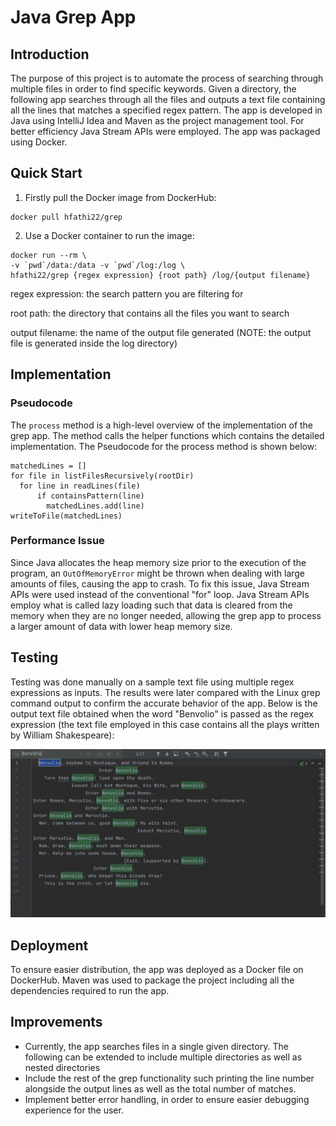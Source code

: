 # Java Grep App

## Introduction
The purpose of this project is to automate the process of searching through multiple files in order to find
specific keywords. Given a directory, the following app searches through all the files and outputs a text file
containing all the lines that matches a specified regex pattern. The app is developed in Java using IntelliJ Idea
and Maven as the project management tool. For better efficiency Java Stream APIs were employed. The app
was packaged using Docker.

## Quick Start
1. Firstly pull the Docker image from DockerHub:
```
docker pull hfathi22/grep
```

2. Use a Docker container to run the image:
```
docker run --rm \
-v `pwd`/data:/data -v `pwd`/log:/log \
hfathi22/grep {regex expression} {root path} /log/{output filename}
```
regex expression: the search pattern you are filtering for

root path: the directory that contains all the files you want to search

output filename: the name of the output file generated (NOTE: the output file is generated inside the 
log directory)

## Implementation
### Pseudocode
The `process` method is a high-level overview of the implementation of the grep app. The method calls
the helper functions which contains the detailed implementation. The Pseudocode for the process method
is shown below:
```
matchedLines = []
for file in listFilesRecursively(rootDir)
  for line in readLines(file)
      if containsPattern(line)
        matchedLines.add(line)
writeToFile(matchedLines)
```

### Performance Issue
Since Java allocates the heap memory size prior to the execution of the program, an `OutOfMemoryError`
might be thrown when dealing with large amounts of files, causing the app to crash. To fix this issue,
Java Stream APIs were used instead of the conventional "for" loop. Java Stream APIs employ what is called
lazy loading such that data is cleared from the memory when they are no longer needed, allowing the grep
app to process a larger amount of data with lower heap memory size.

## Testing
Testing was done manually on a sample text file using multiple regex expressions as inputs. The results were later
compared with the Linux grep command output to confirm the accurate behavior of the app. Below is the output
text file obtained when the word "Benvolio" is passed as the regex expression (the text file
employed in this case contains all the plays written by William Shakespeare):

![grep_output](assets/GrepOutput.JPG)

## Deployment
To ensure easier distribution, the app was deployed as a Docker file on DockerHub. Maven was used to 
package the project including all the dependencies required to run the app. 

## Improvements
* Currently, the app searches files in a single given directory. The following can be extended to 
include multiple directories as well as nested directories
* Include the rest of the grep functionality such printing the line number alongside the output lines as well as the total number of matches.
* Implement better error handling, in order to ensure easier debugging experience for the user.
